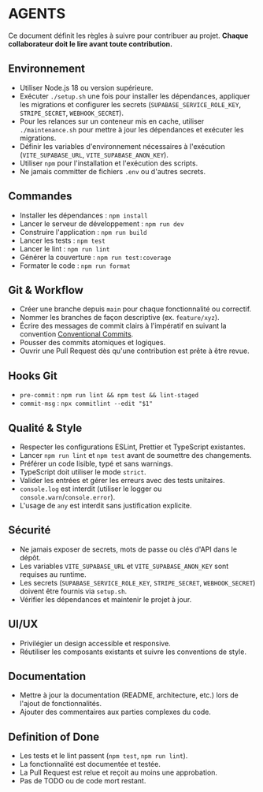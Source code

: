 # AGENTS

Ce document définit les règles à suivre pour contribuer au projet. **Chaque collaborateur doit le lire avant toute contribution.**

## Environnement

- Utiliser Node.js 18 ou version supérieure.
- Exécuter `./setup.sh` une fois pour installer les dépendances, appliquer les migrations et configurer les secrets (`SUPABASE_SERVICE_ROLE_KEY`, `STRIPE_SECRET`, `WEBHOOK_SECRET`).
- Pour les relances sur un conteneur mis en cache, utiliser `./maintenance.sh` pour mettre à jour les dépendances et exécuter les migrations.
- Définir les variables d'environnement nécessaires à l'exécution (`VITE_SUPABASE_URL`, `VITE_SUPABASE_ANON_KEY`).
- Utiliser `npm` pour l'installation et l'exécution des scripts.
- Ne jamais committer de fichiers `.env` ou d'autres secrets.

## Commandes

- Installer les dépendances : `npm install`
- Lancer le serveur de développement : `npm run dev`
- Construire l'application : `npm run build`
- Lancer les tests : `npm test`
- Lancer le lint : `npm run lint`
- Générer la couverture : `npm run test:coverage`
- Formater le code : `npm run format`

## Git & Workflow

- Créer une branche depuis `main` pour chaque fonctionnalité ou correctif.
- Nommer les branches de façon descriptive (ex. `feature/xyz`).
- Écrire des messages de commit clairs à l'impératif en suivant la convention [Conventional Commits](https://www.conventionalcommits.org/).
- Pousser des commits atomiques et logiques.
- Ouvrir une Pull Request dès qu'une contribution est prête à être revue.

## Hooks Git

- `pre-commit` : `npm run lint && npm test && lint-staged`
- `commit-msg` : `npx commitlint --edit "$1"`

## Qualité & Style

- Respecter les configurations ESLint, Prettier et TypeScript existantes.
- Lancer `npm run lint` et `npm test` avant de soumettre des changements.
- Préférer un code lisible, typé et sans warnings.
- TypeScript doit utiliser le mode `strict`.
- Valider les entrées et gérer les erreurs avec des tests unitaires.
- `console.log` est interdit (utiliser le logger ou `console.warn`/`console.error`).
- L'usage de `any` est interdit sans justification explicite.

## Sécurité

- Ne jamais exposer de secrets, mots de passe ou clés d'API dans le dépôt.
- Les variables `VITE_SUPABASE_URL` et `VITE_SUPABASE_ANON_KEY` sont requises au runtime.
- Les secrets (`SUPABASE_SERVICE_ROLE_KEY`, `STRIPE_SECRET`, `WEBHOOK_SECRET`) doivent être fournis via `setup.sh`.
- Vérifier les dépendances et maintenir le projet à jour.

## UI/UX

- Privilégier un design accessible et responsive.
- Réutiliser les composants existants et suivre les conventions de style.

## Documentation

- Mettre à jour la documentation (README, architecture, etc.) lors de l'ajout de fonctionnalités.
- Ajouter des commentaires aux parties complexes du code.

## Definition of Done

- Les tests et le lint passent (`npm test`, `npm run lint`).
- La fonctionnalité est documentée et testée.
- La Pull Request est relue et reçoit au moins une approbation.
- Pas de TODO ou de code mort restant.
